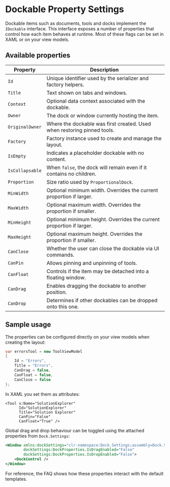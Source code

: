# Dockable Property Settings

Dockable items such as documents, tools and docks implement the `IDockable` interface. This interface exposes a number of properties that control how each item behaves at runtime. Most of these flags can be set in XAML or on your view models.

## Available properties

| Property | Description |
| --- | --- |
| `Id` | Unique identifier used by the serializer and factory helpers. |
| `Title` | Text shown on tabs and windows. |
| `Context` | Optional data context associated with the dockable. |
| `Owner` | The dock or window currently hosting the item. |
| `OriginalOwner` | Where the dockable was first created. Used when restoring pinned tools. |
| `Factory` | Factory instance used to create and manage the layout. |
| `IsEmpty` | Indicates a placeholder dockable with no content. |
| `IsCollapsable` | When `false`, the dock will remain even if it contains no children. |
| `Proportion` | Size ratio used by `ProportionalDock`. |
| `MinWidth` | Optional minimum width. Overrides the current proportion if larger. |
| `MaxWidth` | Optional maximum width. Overrides the proportion if smaller. |
| `MinHeight` | Optional minimum height. Overrides the current proportion if larger. |
| `MaxHeight` | Optional maximum height. Overrides the proportion if smaller. |
| `CanClose` | Whether the user can close the dockable via UI commands. |
| `CanPin` | Allows pinning and unpinning of tools. |
| `CanFloat` | Controls if the item may be detached into a floating window. |
| `CanDrag` | Enables dragging the dockable to another position. |
| `CanDrop` | Determines if other dockables can be dropped onto this one. |

## Sample usage

The properties can be configured directly on your view models when creating the layout:

```csharp
var errorsTool = new ToolViewModel
{
    Id = "Errors",
    Title = "Errors",
    CanDrag = false,
    CanFloat = false,
    CanClose = false
};
```

In XAML you set them as attributes:

```xaml
<Tool x:Name="SolutionExplorer"
      Id="SolutionExplorer"
      Title="Solution Explorer"
      CanPin="False"
      CanFloat="True" />
```

Global drag and drop behaviour can be toggled using the attached properties from `Dock.Settings`:

```xml
<Window xmlns:dockSettings="clr-namespace:Dock.Settings;assembly=Dock.Settings"
        dockSettings:DockProperties.IsDragEnabled="False"
        dockSettings:DockProperties.IsDropEnabled="False">
    <DockControl />
</Window>
```

For reference, the FAQ shows how these properties interact with the default templates.
